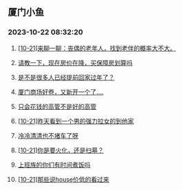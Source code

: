 ## 厦门小鱼 
### 2023-10-22 08:32:20

1. [[10-21]来聊一聊：丧偶的老年人，找到老伴的概率大不大。](http://bbs.xmfish.com/read-htm-tid-18092575.html)

2. [请教一下，现在房价在降，买保障房划算吗](http://bbs.xmfish.com/read-htm-tid-18092612.html)

3. [是不是很多人已经提前回家过年了？](http://bbs.xmfish.com/read-htm-tid-18092662.html)

4. [厦门商场好卷，又新开一个了….](http://bbs.xmfish.com/read-htm-tid-18092754.html)

5. [只会花钱的高管不是好的高管](http://bbs.xmfish.com/read-htm-tid-18092660.html)

6. [[10-21]昨天看到一个男的强力拉女的到他家](http://bbs.xmfish.com/read-htm-tid-18092683.html)

7. [冷冷清清也不堵车了呀](http://bbs.xmfish.com/read-htm-tid-18092681.html)

8. [[10-21]你是要火化，还是扫墓？](http://bbs.xmfish.com/read-htm-tid-18092689.html)

9. [上班族的你们有时间煮饭吗](http://bbs.xmfish.com/read-htm-tid-18092606.html)

10. [[10-21]那些说house价低的看过来](http://bbs.xmfish.com/read-htm-tid-18092616.html)


